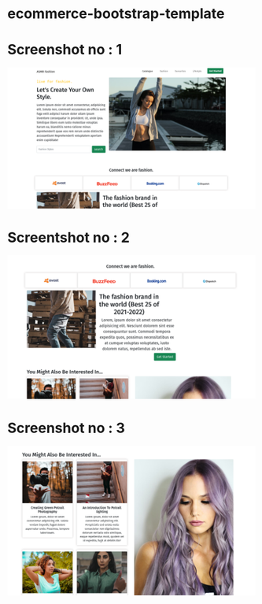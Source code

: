 # ecommerce-bootstrap-template
# Screenshot no : 1
![Image](https://raw.githubusercontent.com/Sonu-Hansda/ecommerce-bootstrap-template/main/scrshot1.png)
# Screentshot no : 2
![Image](https://raw.githubusercontent.com/Sonu-Hansda/ecommerce-bootstrap-template/main/scrshot2.png)
# Screenshot no : 3
![Image](https://raw.githubusercontent.com/Sonu-Hansda/ecommerce-bootstrap-template/main/scrshot3.png)
